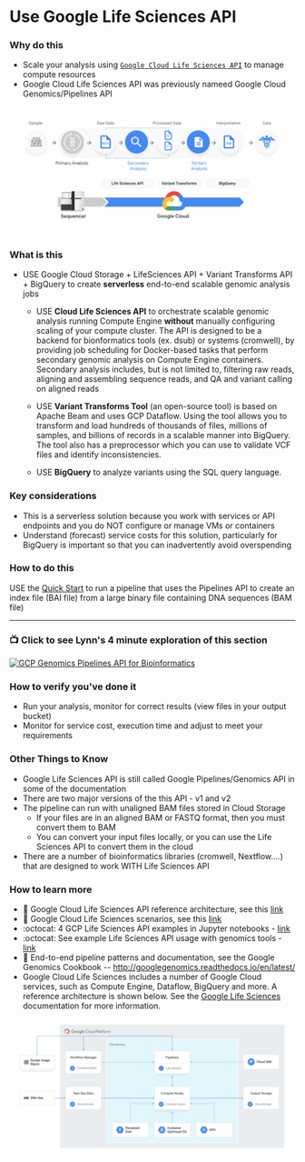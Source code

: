 # Use Google Life Sciences API


### Why do this
 - Scale your analysis using [`Google Cloud Life Sciences API`](https://cloud.google.com/life-sciences/) to manage compute resources
 - Google Cloud Life Sciences API was previously nameed Google Cloud Genomics/Pipelines API

 [![GCP Life Sciences Reference Architecture](/images/gcp-life-sciences-arch.png)]()

### What is this
 - USE Google Cloud Storage + LifeSciences API + Variant Transforms API + BigQuery to create **serverless** end-to-end scalable genomic analysis jobs

   - USE **Cloud Life Sciences API** to orchestrate scalable genomic analysis running Compute Engine **without** manually configuring scaling of your compute cluster. The API is designed to be a backend for bionformatics tools (ex. dsub) or systems (cromwell), by providing job scheduling for Docker-based tasks that perform secondary genomic analysis on Compute Engine containers. Secondary analysis includes, but is not limited to, filtering raw reads, aligning and assembling sequence reads, and QA and variant calling on aligned reads

   - USE **Variant Transforms Tool** (an open-source tool) is based on Apache Beam and uses GCP Dataflow. Using the tool allows you to transform and load hundreds of thousands of files, millions of samples, and billions of records in a scalable manner into BigQuery. The tool also has a preprocessor which you can use to validate VCF files and identify inconsistencies.

   - USE **BigQuery** to analyze variants using the SQL query language.

### Key considerations
 - This is a serverless solution because you work with services or API endpoints and you do NOT configure or manage VMs or containers
 - Understand (forecast) service costs for this solution, particularly for BigQuery is important so that you can inadvertently avoid overspending 

### How to do this
 USE the [Quick Start](https://cloud.google.com/genomics/quickstart) to run a pipeline that uses the Pipelines API to create an index file (BAI file) from a large binary file containing DNA sequences (BAM file)

 -----

### 📺 Click to see Lynn's 4 minute exploration of this section  
[![GCP Genomics Pipelines API for Bioinformatics](http://img.youtube.com/vi/B8RABR19n8Y/0.jpg)](http://www.youtube.com/watch?v=B8RABR19n8Y "GCP Genomics Pipelines API for Bioinformatics")

### How to verify you've done it
 - Run your analysis, monitor for correct results (view files in your output bucket)
 - Monitor for service cost, execution time and adjust to meet your requirements


### Other Things to Know
 - Google Life Sciences API is still called Google Pipelines/Genomics API in some of the documentation
 - There are two major versions of the this API - v1 and v2
 - The pipeline can run with unaligned BAM files stored in Cloud Storage
    - If your files are in an aligned BAM or FASTQ format, then you must convert them to BAM
    - You can convert your input files locally, or you can use the Life Sciences API to convert them in the cloud
 - There are a number of bioinformatics libraries (cromwell, Nextflow....) that are designed to work WITH Life Sciences API

### How to learn more
 - 📘 Google Cloud Life Sciences API reference architecture, see this [link](https://cloud.google.com/solutions/genomic-data-processing-reference-architecture)
 - 📘 Google Cloud Life Sciences scenarios, see this [link](https://cloud.google.com/genomics/docs/tutorials/)
 - :octocat: 4 GCP Life Sciences API examples in Jupyter notebooks - [link](https://github.com/googlegenomics/datalab-examples/tree/master/datalab/genomics)
 - :octocat: See example Life Sciences API usage with genomics tools - [link](https://github.com/googlegenomics/pipelines-api-examples)
 - 📘 End-to-end pipeline patterns and documentation, see the Google Genomics Cookbook -- http://googlegenomics.readthedocs.io/en/latest/
 - Google Cloud Life Sciences includes a number of Google Cloud services, such as Compute Engine, Dataflow, BigQuery and more.  A reference architecture is shown below.  See the [Google Life Sciences](https://cloud.google.com/life-sciences/) documentation for more information.

 [![life-sciences](/images/life-sciences.png)]()
